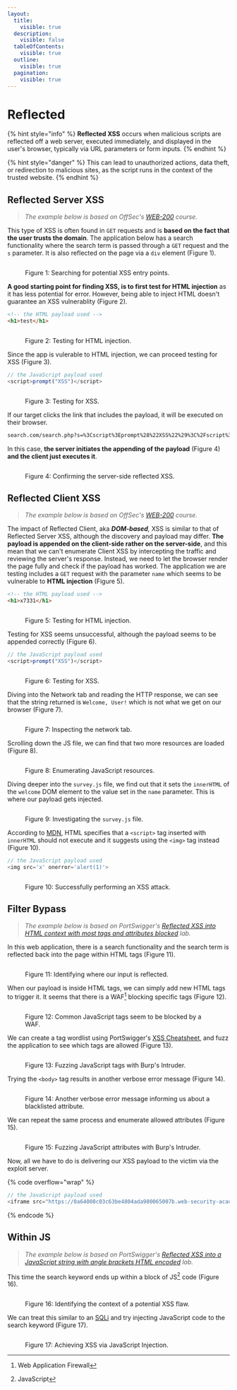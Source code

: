 ```yaml
---
layout:
  title:
    visible: true
  description:
    visible: false
  tableOfContents:
    visible: true
  outline:
    visible: true
  pagination:
    visible: true
---
```


# Reflected

{% hint style="info" %}
**Reflected XSS** occurs when malicious scripts are reflected off a web server, executed immediately, and displayed in the user's browser, typically via URL parameters or form inputs.
{% endhint %}

{% hint style="danger" %}
This can lead to unauthorized actions, data theft, or redirection to malicious sites, as the script runs in the context of the trusted website.
{% endhint %}

## Reflected Server XSS

> _The example below is based on OffSec's_ [_WEB-200_](https://www.offsec.com/courses/web-200/) _course._

This type of XSS is often found in `GET` requests and is **based on the fact that the user trusts the domain**. The application below has a search functionality where the search term is passed through a `GET` request and the `s` parameter. It is also reflected on the page via a `div` element (Figure 1).

<figure><img src="../../../.gitbook/assets/offsec_xss_rs1.png" alt=""><figcaption><p>Figure 1: Searching for potential XSS entry points.</p></figcaption></figure>

**A good starting point for finding XSS, is to first test for HTML injection** as it has less potential for error. However, being able to inject HTML doesn't guarantee an XSS vulnerablity (Figure 2).

```html
<!-- the HTML payload used -->
<h1>test</h1>
```

<figure><img src="../../../.gitbook/assets/offsec_xss_rs2.png" alt=""><figcaption><p>Figure 2: Testing for HTML injection.</p></figcaption></figure>

Since the app is vulerable to HTML injection, we can proceed testing for XSS (Figure 3).

```javascript
// the JavaScript payload used
<script>prompt("XSS")</script>
```

<figure><img src="../../../.gitbook/assets/offsec_xss_rs3.png" alt=""><figcaption><p>Figure 3: Testing for XSS.</p></figcaption></figure>

If our target clicks the link that includes the payload, it will be executed on their browser.

```html
search.com/search.php?s=%3Cscript%3Eprompt%28%22XSS%22%29%3C%2Fscript%3E
```

In this case, **the server initiates the appending of the payload** (Figure 4) **and the client just executes it**.

<figure><img src="../../../.gitbook/assets/offsec_xss_rs4.png" alt=""><figcaption><p>Figure 4: Confirming the server-side reflected XSS.</p></figcaption></figure>

## Reflected Client XSS

> _The example below is based on OffSec's_ [_WEB-200_](https://www.offsec.com/courses/web-200/) _course._

The impact of Reflected Client, aka _**DOM-based**,_ XSS is similar to that of Reflected Server XSS, although the discovery and payload may differ. **The payload is appended on the client-side rather on the server-side**, and this mean that we can't enumerate Client XSS by intercepting the traffic and reviewing the server's response. Instead, we need to let the browser render the page fully and check if the payload has worked. The application we are testing includes a `GET` request with the parameter `name` which seems to be vulnerable to **HTML injection** (Figure 5).

```html
<!-- the HTML payload used -->
<h1>x7331</h1>
```

<figure><img src="../../../.gitbook/assets/web_xss_reflected_client_1.png" alt=""><figcaption><p>Figure 5: Testing for HTML injection.</p></figcaption></figure>

Testing for XSS seems unsuccessful, although the payload seems to be appended correctly (Figure 6).

```javascript
// the JavaScript payload used
<script>prompt("XSS")</script>
```

<figure><img src="../../../.gitbook/assets/web_xss_reflected_client_2.png" alt=""><figcaption><p>Figure 6: Testing for XSS.</p></figcaption></figure>

Diving into the Network tab and reading the HTTP response, we can see that the string returned is `Welcome, User!` which is not what we get on our browser (Figure 7).

<figure><img src="../../../.gitbook/assets/web_xss_reflected_client_3.png" alt=""><figcaption><p>Figure 7: Inspecting the network tab.</p></figcaption></figure>

Scrolling down the JS file, we can find that two more resources are loaded (Figure 8).

<figure><img src="../../../.gitbook/assets/web_xss_reflected_client_4.png" alt=""><figcaption><p>Figure 8: Enumerating JavaScript resources.</p></figcaption></figure>

Diving deeper into the `survey.js` file, we find out that it sets the `innerHTML` of the `welcome` DOM element to the value set in the `name` parameter. This is where our payload gets injected.

<figure><img src="../../../.gitbook/assets/web_xss_reflected_client_5.png" alt=""><figcaption><p>Figure 9: Investigating the <code>survey.js</code> file.</p></figcaption></figure>

According to [MDN](https://developer.mozilla.org/en-US/docs/Web/API/Element/innerHTML#security_considerations), HTML specifies that a `<script>` tag inserted with `innerHTML` should not execute and it suggests using the `<img>` tag instead (Figure 10).

```javascript
// the JavaScript payload used
<img src='x' onerror='alert(1)'>
```

<figure><img src="../../../.gitbook/assets/web_xss_reflected_client_6.png" alt=""><figcaption><p>Figure 10: Successfully performing an XSS attack.</p></figcaption></figure>

## Filter Bypass

> _The example below is based on PortSwigger's_ [_Reflected XSS into HTML context with most tags and attributes blocked_](https://portswigger.net/web-security/cross-site-scripting/contexts/lab-html-context-with-most-tags-and-attributes-blocked) _lab._

In this web application, there is a search functionality and the search term is reflected back into the page within HTML tags (Figure 11).

<figure><img src="../../../.gitbook/assets/web_reflected_xss_1.png" alt=""><figcaption><p>Figure 11: Identifying where our input is reflected.</p></figcaption></figure>

When our payload is inside HTML tags, we can simply add new HTML tags to trigger it. It seems that there is a WAF[^1] blocking specific tags (Figure 12).

<figure><img src="../../../.gitbook/assets/web_reflected_xss_2.png" alt=""><figcaption><p>Figure 12: Common JavaScript tags seem to be blocked by a WAF.</p></figcaption></figure>

We can create a tag wordlist using PortSwigger's [XSS Cheatsheet](https://portswigger.net/web-security/cross-site-scripting/cheat-sheet), and fuzz the application to see which tags are allowed (Figure 13).

<figure><img src="../../../.gitbook/assets/web_reflected_xss_3.png" alt=""><figcaption><p>Figure 13: Fuzzing JavaScript tags with Burp's Intruder.</p></figcaption></figure>

Trying the `<body>` tag results in another verbose error message (Figure 14).

<figure><img src="../../../.gitbook/assets/web_reflected_xss_4.png" alt=""><figcaption><p>Figure 14: Another verbose error message informing us about a blacklisted attribute.</p></figcaption></figure>

We can repeat the same process and enumerate allowed attributes (Figure 15).

<figure><img src="../../../.gitbook/assets/web_reflected_xss_5.png" alt=""><figcaption><p>Figure 15: Fuzzing JavaScript attributes with Burp's Intruder.</p></figcaption></figure>

Now, all we have to do is delivering our XSS payload to the victim via the exploit server.

{% code overflow="wrap" %}
```javascript
// the JavaScript payload used
<iframe src="https://0a64008c03c63be4804ada980065007b.web-security-academy.net/?search=%3Cbody+onresize%3Dprint%28%29%3E" onload=this.style.width='1em'>
```
{% endcode %}

## Within JS

> _The example below is based on PortSwigger's_ [_Reflected XSS into a JavaScript string with angle brackets HTML encoded_](https://portswigger.net/web-security/cross-site-scripting/contexts/lab-javascript-string-angle-brackets-html-encoded) _lab._

This time the search keyword ends up within a block of JS[^2] code (Figure 16).

<figure><img src="../../../.gitbook/assets/web_xss_reflected_7.png" alt=""><figcaption><p>Figure 16: Identifying the context of a potential XSS flaw.</p></figcaption></figure>

We can treat this similar to an [SQLi](../sqli/sqli-101.md) and try injecting JavaScript code to the search keyword (Figure 17).

<figure><img src="../../../.gitbook/assets/web_xss_reflected_8.png" alt=""><figcaption><p>Figure 17: Achieving XSS via JavaScript Injection.</p></figcaption></figure>

[^1]: Web Application Firewall

[^2]: JavaScript
